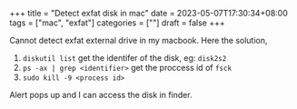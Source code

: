 +++
title = "Detect exfat disk in mac"
date = 2023-05-07T17:30:34+08:00
tags = ["mac", "exfat"]
categories = [""]
draft = false
+++

Cannot detect exfat external drive in my macbook. Here the solution,

1. `diskutil list` get the identifer of the disk, eg: `disk2s2`
1. `ps -ax | grep <identifier>` get the proccess id of `fsck`
1. `sudo kill -9 <process id>`

Alert pops up and I can access the disk in finder.

